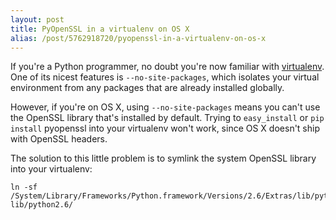 ```yaml
---
layout: post
title: PyOpenSSL in a virtualenv on OS X
alias: /post/5762918720/pyopenssl-in-a-virtualenv-on-os-x
---
```

If you're a Python programmer, no doubt you're now familiar with
[virtualenv][1].  One of its nicest features is `--no-site-packages`, which
isolates your virtual environment from any packages that are already installed
globally.

However, if you're on OS X, using `--no-site-packages` means you can't use the
OpenSSL library that's installed by default.  Trying to `easy_install` or
`pip install` pyopenssl into your virtualenv won't work, since OS X doesn't
ship with OpenSSL headers.

The solution to this little problem is to symlink the system OpenSSL library
into your virtualenv:

    ln -sf /System/Library/Frameworks/Python.framework/Versions/2.6/Extras/lib/python/OpenSSL lib/python2.6/

[1]: http://www.virtualenv.org/
